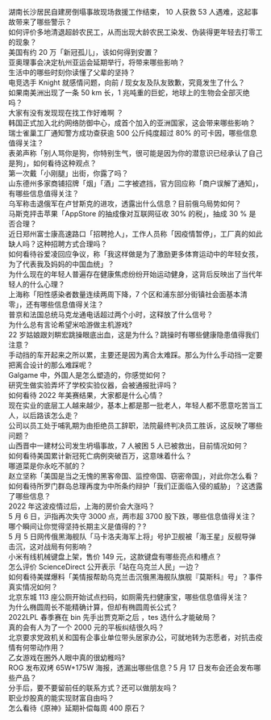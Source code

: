 湖南长沙居民自建房倒塌事故现场救援工作结束， 10 人获救 53 人遇难，这起事故带来了哪些警示？  
如何评价多地清退超龄农民工，从而出现大龄农民工染发、伪装得更年轻去打零工的现象？  
美国有约 20 万「新冠孤儿」，该如何得到安置？  
亚奥理事会决定杭州亚运会延期举行，将带来哪些影响？  
生活中的哪些时刻你读懂了父辈的坚持？  
电竞选手 Knight 就感情问题，向前 / 现女友及队友致歉，究竟发生了什么？  
如果南美洲出现了一条 50 km 长，1 兆吨重的巨蛇，地球上的生物会全部灭绝吗？  
大家有没有发现现在找工作好难啊 ？  
韩国正式加入北约网络防御中心，成首个加入的亚洲国家，这会带来哪些影响？  
瑞士雀巢工厂通知警方成功查获逾 500 公斤纯度超过 80% 的可卡因，哪些信息值得关注？  
表弟声称「别人骂你是狗，你特别生气，很可能是因为你的潜意识已经承认了自己是狗」，如何看待这种观点？  
第一次戴「小刚腿」出街，你露了吗？  
山东德州多家商铺招牌「烟」「酒」二字被遮挡，官方回应称「商户误解了通知」，有哪些信息值得关注？  
乌军称击退俄军在卢甘斯克的进攻，透露出什么信息？目前俄乌局势如何？  
马斯克抨击苹果「AppStore 的抽成像对互联网征收 30% 的税」，抽成 30 % 是否合理？  
近日郑州富士康高速路口「招聘抢人」，工作人员称「因疫情暂停」，工厂真的如此缺人吗？这种招聘方式合理吗？  
如何看待谷爱凌回应争议，称「我这样做是为了激励更多体育运动中的年轻女孩，为了代表我及妈妈的中国血统」？  
为什么现在的年轻人普遍存在健康焦虑纷纷开始运动健身，这背后反映出了当代年轻人的什么心理？  
上海称「阳性感染者数量连续两周下降，7 个区和浦东部分街镇社会面基本清零」，还有哪些信息值得关注？  
普京和法国总统马克龙通电话超过两个小时，这释放了什么信号？  
为什么总有言论希望米哈游做主机游戏?  
22 岁姑娘跟刘畊宏跳操眼底出血，这是为什么？跳操时有哪些健康隐患值得我们注意？  
手动挡的车开起来之所以累，主要还是因为离合太难踩。那么为什么手动挡一定要把离合设计的那么难踩呢？  
Galgame 中，外国人是怎么塑造的，你感觉如何？  
研究生做实验弄坏了学校实验仪器，会被通报批评吗？  
如何看待 2022 年美赛结果，大家都是什么心情？  
现在实业的底层工人越来越少，基本上都是那一批老人，年轻人都不愿意吃苦当工人，以后路该怎么走？  
公司以员工处于哺乳期为由拒绝员工辞职，法院最终判决员工胜诉，这反映了哪些问题？  
山西晋中一建材公司发生坍塌事故，7 人被困 5 人已被救出，目前情况如何？  
如何看待美国累计新冠死亡病例突破百万，这意味着什么？  
哪道菜是你永吃不腻的？  
赵立坚称「美国是当之无愧的黑客帝国、监控帝国、窃密帝国」，对此你怎么看？  
如何看待所罗门群岛总理再度为中所条约辩护「我们正面临入侵的威胁」？这透露了哪些信息？  
2022 年这波疫情过后，上海的房价会大涨吗？  
5 月 6 日，沪指再次失守 3000 点，两市超 3700 股下跌，哪些信息值得关注？  
哪个瞬间让你觉得坚持长期主义是值得的？?  
5 月 5 日网传俄黑海舰队「马卡洛夫海军上将」号护卫舰被「海王星」反舰导弹击沉，这对战局有何影响？  
小米有线机械键盘上架，售价 149 元，这款键盘有哪些亮点和槽点？  
怎么评价 ScienceDirect 公开表示「站在乌克兰人民」一边？  
如何看待美媒爆料「美情报帮助乌克兰击沉俄黑海舰队旗舰『莫斯科』号」？事件真实情况如何？  
北京东城 113 座公厕开始试点扫码，如厕需先扫健康宝，哪些信息值得关注？  
为什么椭圆周长不能精确计算，但却有椭圆周长公式？  
2022LPL 春季赛在 bin 先手出贾克斯之后 ，tes 选什么才能破局？  
真的会有人为了一个 2000 元的平板纠结很久吗？  
北京要求党政机关和国有企事业单位带头居家办公，可就地转为志愿者，对抗击疫情有何带动作用？  
乙女游戏在圈外人眼中真的很幼稚吗?  
ROG 发布双烤 65W+175W 海报，透漏出哪些信息？5 月 17 日发布会还会发布哪些产品？  
分手后，要不要留前任的联系方式？还可以做朋友吗？  
职业炒股真的能实现财富自由吗？  
怎么看待《原神》延期补偿每周 400 原石？  
